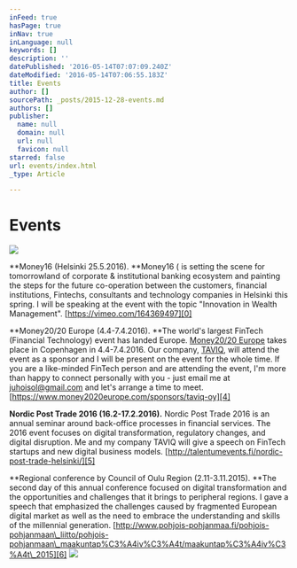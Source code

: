 ```yaml
---
inFeed: true
hasPage: true
inNav: true
inLanguage: null
keywords: []
description: ''
datePublished: '2016-05-14T07:07:09.240Z'
dateModified: '2016-05-14T07:06:55.183Z'
title: Events
author: []
sourcePath: _posts/2015-12-28-events.md
authors: []
publisher:
  name: null
  domain: null
  url: null
  favicon: null
starred: false
url: events/index.html
_type: Article

---
```

# Events
![](https://the-grid-user-content.s3-us-west-2.amazonaws.com/bf25c962-7d20-474d-b2f4-bfb030c9c840.jpg)

**Money16 (Helsinki 25.5.2016). **Money16 ( is setting the scene for tomorrowland of corporate & institutional banking ecosystem and painting the steps for the future co-operation between the customers, financial institutions, Fintechs, consultants and technology companies in Helsinki this spring. I will be speaking at the event with the topic "Innovation in Wealth Management". [https://vimeo.com/164369497][0]

**Money20/20 Europe (4.4-7.4.2016). **The world's largest FinTech (Financial Technology) event has landed Europe. [Money20/20 Europe][1] takes place in Copenhagen in 4.4-7.4.2016\. Our company, [TAVIQ][2], will attend the event as a sponsor and I will be present on the event for the whole time. If you are a like-minded FinTech person and are attending the event, I'm more than happy to connect personally with you - just email me at [juhoisol@gmail.com][3] and let's arrange a time to meet. [https://www.money2020europe.com/sponsors/taviq-oy][4]

**Nordic Post Trade 2016 (16.2-17.2.2016).** Nordic Post Trade 2016 is an annual seminar around back-office processes in financial services. The 2016 event focuses on digital transformation, regulatory changes, and digital disruption. Me and my company TAVIQ will give a speech on FinTech startups and new digital business models. [http://talentumevents.fi/nordic-post-trade-helsinki/][5]

**Regional conference by Council of Oulu Region (2.11-3.11.2015). **The second day of this annual conference focused on digital transformation and the opportunities and challenges that it brings to peripheral regions. I gave a speech that emphasized the challenges caused by fragmented European digital market as well as the need to embrace the understanding and skills of the millennial generation. [http://www.pohjois-pohjanmaa.fi/pohjois-pohjanmaan\_liitto/pohjois-pohjanmaan\_maakuntap%C3%A4iv%C3%A4t/maakuntap%C3%A4iv%C3%A4t\_2015][6]
![](https://the-grid-user-content.s3-us-west-2.amazonaws.com/89319468-2e1c-48d8-98ef-e41373c5357d.jpg)

[0]: https://vimeo.com/164369497
[1]: https://www.money2020europe.com/
[2]: http://taviqinvesting.com/
[3]: mailto:juhoisol@gmail.com
[4]: https://www.money2020europe.com/sponsors/taviq-oy
[5]: http://talentumevents.fi/nordic-post-trade-helsinki/
[6]: http://www.pohjois-pohjanmaa.fi/pohjois-pohjanmaan_liitto/pohjois-pohjanmaan_maakuntap%C3%A4iv%C3%A4t/maakuntap%C3%A4iv%C3%A4t_2015